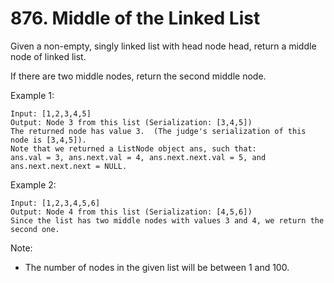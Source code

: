 # 876. Middle of the Linked List

Given a non-empty, singly linked list with head node head, return a middle node of linked list.

If there are two middle nodes, return the second middle node.

Example 1:
````
Input: [1,2,3,4,5]
Output: Node 3 from this list (Serialization: [3,4,5])
The returned node has value 3.  (The judge's serialization of this node is [3,4,5]).
Note that we returned a ListNode object ans, such that:
ans.val = 3, ans.next.val = 4, ans.next.next.val = 5, and ans.next.next.next = NULL.
````
Example 2:
````
Input: [1,2,3,4,5,6]
Output: Node 4 from this list (Serialization: [4,5,6])
Since the list has two middle nodes with values 3 and 4, we return the second one.
````

Note:

* The number of nodes in the given list will be between 1 and 100.
